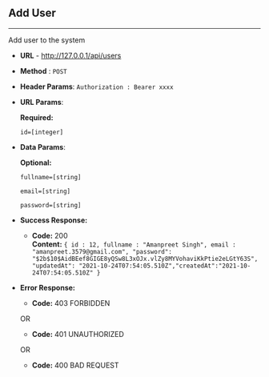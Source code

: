 ## Add User

---

Add user to the system

- **URL** - http://127.0.0.1/api/users
- **Method** : `POST`
- **Header Params**: `Authorization : Bearer xxxx`
- **URL Params**:

  **Required:**

  `id=[integer]`

- **Data Params**:

  **Optional:**

  `fullname=[string]`

  `email=[string]`

  `password=[string]`

- **Success Response:**

  - **Code:** 200 <br />
    **Content:** `{ id : 12, fullname : "Amanpreet Singh", email : "amanpreet.3579@gmail.com", "password": "$2b$10$AidBEef8GIGE8yQSw8L3xOJx.vlZy8MYVohaviKkPtie2eLGtY63S", "updatedAt": "2021-10-24T07:54:05.510Z","createdAt":"2021-10-24T07:54:05.510Z" }`

- **Error Response:**

  - **Code:** 403 FORBIDDEN <br />

  OR

  - **Code:** 401 UNAUTHORIZED <br />

  OR

  - **Code:** 400 BAD REQUEST <br />
